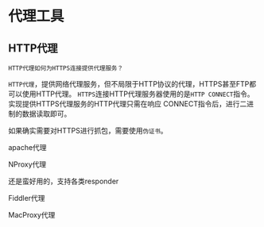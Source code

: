 # 代理工具



## HTTP代理

`HTTP代理如何为HTTPS连接提供代理服务？`

`HTTP代理`，提供网络代理服务，但不局限于HTTP协议的代理，HTTPS甚至FTP都可以使用HTTP代理。
`HTTPS`连接HTTP代理服务器使用的是`HTTP CONNECT`指令。实现提供HTTPS代理服务的HTTP代理只需在响应
CONNECT指令后，进行二进制的数据读取即可。

如果确实需要对HTTPS进行抓包，需要使用`伪证书`。








apache代理

NProxy代理

还是蛮好用的，支持各类responder


Fiddler代理

MacProxy代理
